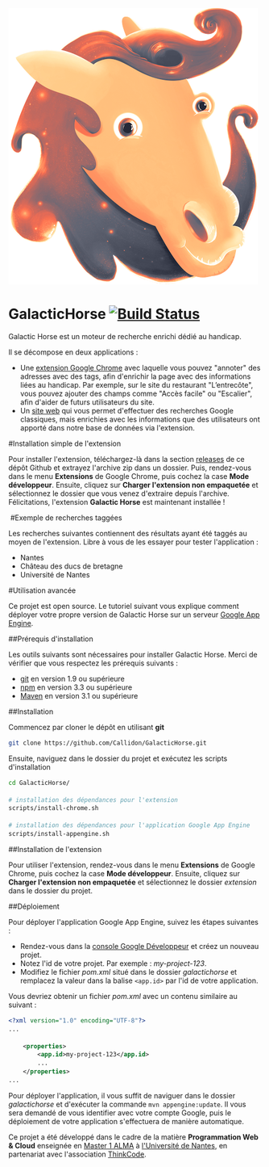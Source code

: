 ![Logo](https://raw.githubusercontent.com/Callidon/GalacticHorse/master/galactichorse/src/main/webapp/images/logo.png)
# GalacticHorse [![Build Status](https://travis-ci.org/Callidon/GalacticHorse.svg?branch=master)](https://travis-ci.org/Callidon/GalacticHorse)
Galactic Horse est un moteur de recherche enrichi dédié au handicap.

Il se décompose en deux applications :
* Une [extension Google Chrome](https://github.com/Callidon/GalacticHorse/releases) avec laquelle vous pouvez "annoter" des adresses avec des tags, afin d'enrichir la page avec des informations liées au handicap. Par exemple, sur le site du restaurant "L’entrecôte", vous pouvez ajouter des champs comme "Accès facile" ou "Escalier", afin d'aider de futurs utilisateurs du site.
* Un [site web](https://galactic-horse.appspot.com/) qui vous permet d'effectuer des recherches Google classiques, mais enrichies avec les informations que des utilisateurs ont apporté dans notre base de données via l'extension.

#Installation simple de l'extension

Pour installer l'extension, téléchargez-là dans la section [releases](https://github.com/Callidon/GalacticHorse/releases) de ce dépôt Github et extrayez l'archive zip dans un dossier. Puis, rendez-vous dans le menu **Extensions** de Google Chrome, puis cochez la case **Mode développeur**. Ensuite, cliquez sur **Charger l'extension non empaquetée** et sélectionnez le dossier que vous venez d'extraire depuis l'archive. Félicitations, l'extension **Galactic Horse** est maintenant installée !

 #Exemple de recherches taggées

Les recherches suivantes contiennent des résultats ayant été taggés au moyen de l'extension. Libre à vous de les essayer pour tester l'application :
* Nantes
* Château des ducs de bretagne
* Université de Nantes

#Utilisation avancée

Ce projet est open source. Le tutoriel suivant vous explique comment déployer votre propre version de Galactic Horse sur un serveur [Google App Engine](https://cloud.google.com/appengine/docs).

##Prérequis d'installation

Les outils suivants sont nécessaires pour installer Galactic Horse. Merci de vérifier que vous respectez les prérequis suivants :
* [git](https://git-scm.com/) en version 1.9 ou supérieure
* [npm](https://www.npmjs.com/) en version 3.3 ou supérieure
* [Maven](https://maven.apache.org/) en version 3.1 ou supérieure

##Installation

Commencez par cloner le dépôt en utilisant **git**
```bash
git clone https://github.com/Callidon/GalacticHorse.git
```

Ensuite, naviguez dans le dossier du projet et exécutez les scripts d'installation
```bash
cd GalacticHorse/

# installation des dépendances pour l'extension
scripts/install-chrome.sh

# installation des dépendances pour l'application Google App Engine
scripts/install-appengine.sh
```

##Installation de l'extension

Pour utiliser l'extension, rendez-vous dans le menu **Extensions** de Google Chrome, puis cochez la case **Mode développeur**. Ensuite, cliquez sur **Charger l'extension non empaquetée** et sélectionnez le dossier *extension* dans le dossier du projet.

##Déploiement

Pour déployer l'application Google App Engine, suivez les étapes suivantes :
* Rendez-vous dans la [console Google Développeur](https://console.developers.google.com/home/dashboard?project=galactic-horse) et créez un nouveau projet.
* Notez l'id de votre projet. Par exemple : *my-project-123*.
* Modifiez le fichier *pom.xml* situé dans le dossier *galactichorse* et remplacez la valeur dans la balise `<app.id>` par l'id de votre application.

Vous devriez obtenir un fichier *pom.xml* avec un contenu similaire au suivant :
```xml
<?xml version="1.0" encoding="UTF-8"?>
...

    <properties>
        <app.id>my-project-123</app.id>
        ...
    </properties>
...
```

Pour déployer l'application, il vous suffit de naviguer dans le dossier *galactichorse* et d'exécuter la commande `mvn appengine:update`. Il vous sera demandé de vous identifier avec votre compte Google, puis le déploiement de votre application s'effectuera de manière automatique.

Ce projet a été développé dans le cadre de la matière **Programmation Web & Cloud** enseignée en [Master 1 ALMA](http://www.master-info.univ-nantes.fr/87871211/0/fiche___pagelibre/&RH=1403710895111) à [l'Université de Nantes](http://www.univ-nantes.fr/), en partenariat avec l'association [ThinkCode](http://www.thinkcode.co/).
